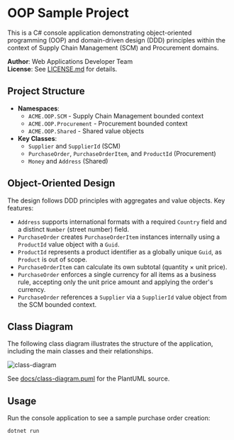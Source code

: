 # OOP Sample Project

This is a C# console application demonstrating object-oriented programming (OOP) and domain-driven design (DDD) principles within the context of Supply Chain Management (SCM) and Procurement domains.

**Author**: Web Applications Developer Team  
**License**: See [LICENSE.md](LICENSE.md) for details.

## Project Structure
- **Namespaces**:
    - `ACME.OOP.SCM` - Supply Chain Management bounded context
    - `ACME.OOP.Procurement` - Procurement bounded context
    - `ACME.OOP.Shared` - Shared value objects
- **Key Classes**:
    - `Supplier` and `SupplierId` (SCM)
    - `PurchaseOrder`, `PurchaseOrderItem`, and `ProductId` (Procurement)
    - `Money` and `Address` (Shared)

## Object-Oriented Design
The design follows DDD principles with aggregates and value objects. Key features:
- `Address` supports international formats with a required `Country` field and a distinct `Number` (street number) field.
- `PurchaseOrder` creates `PurchaseOrderItem` instances internally using a `ProductId` value object with a `Guid`.
- `ProductId` represents a product identifier as a globally unique `Guid`, as `Product` is out of scope.
- `PurchaseOrderItem` can calculate its own subtotal (quantity × unit price).
- `PurchaseOrder` enforces a single currency for all items as a business rule, accepting only the unit price amount and applying the order's currency.
- `PurchaseOrder` references a `Supplier` via a `SupplierId` value object from the SCM bounded context.

## Class Diagram
The following class diagram illustrates the structure of the application, including the main classes and their relationships.

![class-diagram](https://www.plantuml.com/plantuml/proxy?src=https://raw.githubusercontent.com/upc-pre-202510-1asi0730-4370/oop-sample/refs/heads/master/docs/class-diagram.puml)

See [docs/class-diagram.puml](docs/class-diagram.puml) for the PlantUML source.

## Usage
Run the console application to see a sample purchase order creation:
```bash
dotnet run
```
